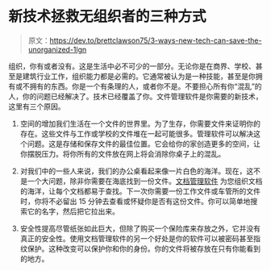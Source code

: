# 新技术拯救无组织者的三种方式

> 原文：<https://dev.to/brettclawson75/3-ways-new-tech-can-save-the-unorganized-1lgn>

组织，你有或者没有。这是生活中必不可少的一部分。无论你是在商界、学校、甚至是建筑行业工作，组织能力都是必需的。它通常被认为是一种技能，甚至是你拥有或不拥有的东西。你是一个有条理的人，或者你不是。不要担心所有你“混乱”的人，你的问题已经解决了。技术已经覆盖了你。文件管理软件是你需要的新技术，这里有三个原因。

1.  空间的增加我们生活在一个文件的世界里。为了生存，你需要文件来证明你的存在。这些文件与工作或学校的文件堆在一起可能很多。管理软件可以解决这个问题。这是存储和保存文件的最佳位置。它会给你的家创造更多的空间，让你摆脱压力。将你所有的文件放在网上将会消除你桌子上的混乱。

2.  对我们中的一些人来说，我们的办公桌看起来像一片白色的海洋。现在，这不是一个大问题，除非你需要在海底找到一份文件。[文档管理软件](https://www.efilecabinet.com/) 为您组织文档的海洋，让每个文档都易于查找。下一次你需要一份工作文件或车管所的文件时，你将不必留出 15 分钟去查看或怀疑你是否有这份文件。你可以简单地搜索它的名字，然后把它拉出来。

3.  安全性提高尽管纸张如此巨大，但除了购买一个保险库来存放之外，它并没有真正的安全性。使用文档管理软件的另一个好处是你的软件可以被密码甚至指纹保护。这种改变可以保护你和你的身份。你的文件将被存放在只有你能看到的地方。
